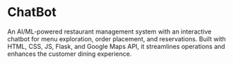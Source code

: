 # ChatBot
An AI/ML-powered restaurant management system with an interactive chatbot for menu exploration, order placement, and reservations. Built with HTML, CSS, JS, Flask, and Google Maps API, it streamlines operations and enhances the customer dining experience.
